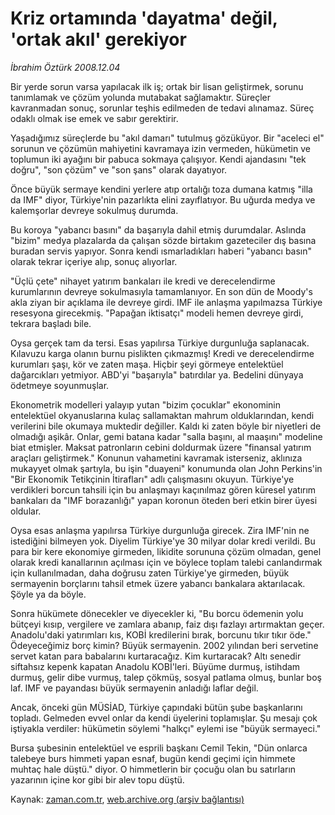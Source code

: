 # Kriz ortamında 'dayatma' değil, 'ortak akıl' gerekiyor

*İbrahim Öztürk 2008.12.04*

<tr><td class="metin" colspan="2" style="padding-top: 20px; padding-left: 5px; padding-right: 10px;">Bir yerde sorun varsa yapılacak ilk iş; ortak bir lisan geliştirmek, sorunu tanımlamak ve çözüm yolunda mutabakat sağlamaktır. Süreçler kavranmadan sonuç, sorunlar teşhis edilmeden de tedavi alınamaz. Süreç odaklı olmak ise emek ve sabır gerektirir.</td></tr><tr><td class="metin" colspan="2" style="padding-top: 20px; padding-left: 5px; padding-right: 10px;"><p> Yaşadığımız süreçlerde bu "akıl damarı" tutulmuş gözüküyor. Bir "aceleci el" sorunun ve çözümün mahiyetini kavramaya izin vermeden, hükümetin ve toplumun iki ayağını bir pabuca sokmaya çalışıyor. Kendi ajandasını "tek doğru", "son çözüm" ve "son şans" olarak dayatıyor. 
<p> Önce büyük sermaye kendini yerlere atıp ortalığı toza dumana katmış "illa da IMF" diyor, Türkiye'nin pazarlıkta elini zayıflatıyor. Bu uğurda medya ve kalemşorlar devreye sokulmuş durumda. 
<p> Bu koroya "yabancı basını" da başarıyla dahil etmiş durumdalar. Aslında "bizim" medya plazalarda da çalışan sözde birtakım gazeteciler dış basına buradan servis yapıyor. Sonra kendi ısmarladıkları haberi "yabancı basın" olarak tekrar içeriye alıp, sonuç alıyorlar.
<p> "Üçlü çete" nihayet yatırım bankaları ile kredi ve derecelendirme kurumlarının devreye sokulmasıyla tamamlanıyor. En son dün de Moody's akla ziyan bir açıklama ile devreye girdi. IMF ile anlaşma yapılmazsa Türkiye resesyona girecekmiş. "Papağan iktisatçı" modeli hemen devreye girdi, tekrara başladı bile.
<p> Oysa gerçek tam da tersi. Esas yapılırsa Türkiye durgunluğa saplanacak. Kılavuzu karga olanın burnu pislikten çıkmazmış! Kredi ve derecelendirme kurumları şaşı, kör ve zaten maşa. Hiçbir şeyi görmeye entelektüel dağarcıkları yetmiyor. ABD'yi "başarıyla" batırdılar ya. Bedelini dünyaya ödetmeye soyunmuşlar.
<p> Ekonometrik modelleri yalayıp yutan "bizim çocuklar" ekonominin entelektüel okyanuslarına kulaç sallamaktan mahrum olduklarından, kendi verilerini bile okumaya muktedir değiller. Kaldı ki zaten böyle bir niyetleri de olmadığı aşikâr. Onlar, gemi batana kadar "salla başını, al maaşını" modeline biat etmişler. Maksat patronların cebini doldurmak üzere "finansal yatırım araçları geliştirmek." Konunun vahametini kavramak isterseniz, aklınıza mukayyet olmak şartıyla, bu işin "duayeni" konumunda olan John Perkins'in "Bir Ekonomik Tetikçinin İtirafları" adlı çalışmasını okuyun. Türkiye'ye verdikleri borcun tahsili için bu anlaşmayı kaçınılmaz gören küresel yatırım bankaları da "IMF borazanlığı" yapan koronun öteden beri etkin birer üyesi oldular. 
<p> Oysa esas anlaşma yapılırsa Türkiye durgunluğa girecek. Zira IMF'nin ne istediğini bilmeyen yok. Diyelim Türkiye'ye 30 milyar dolar kredi verildi. Bu para bir kere ekonomiye girmeden, likidite sorununa çözüm olmadan, genel olarak kredi kanallarının açılması için ve böylece toplam talebi canlandırmak için kullanılmadan, daha doğrusu zaten Türkiye'ye girmeden, büyük sermayenin borçlarını tahsil etmek üzere yabancı bankalara aktarılacak. Şöyle ya da böyle. 
<p> Sonra hükümete dönecekler ve diyecekler ki, "Bu borcu ödemenin yolu bütçeyi kısıp, vergilere ve zamlara abanıp, faiz dışı fazlayı artırmaktan geçer. Anadolu'daki yatırımları kıs, KOBİ kredilerini bırak, borcunu tıkır tıkır öde." Ödeyeceğimiz borç kimin? Büyük sermayenin. 2002 yılından beri servetine servet katan para babalarını kurtaracağız. Kim kurtaracak? Altı senedir siftahsız kepenk kapatan Anadolu KOBİ'leri. Büyüme durmuş, istihdam durmuş, gelir dibe vurmuş, talep çökmüş, sosyal patlama olmuş, bunlar boş laf. IMF ve payandası büyük sermayenin anladığı laflar değil.
<p> Ancak, önceki gün MÜSİAD, Türkiye çapındaki bütün şube başkanlarını topladı. Gelmeden evvel onlar da kendi üyelerini toplamışlar. Şu mesajı çok iştiyakla verdiler: hükümetin söylemi "halkçı" eylemi ise "büyük sermayeci." 
<p> Bursa şubesinin entelektüel ve esprili başkanı Cemil Tekin, "Dün onlarca talebeye burs himmeti yapan esnaf, bugün kendi geçimi için himmete muhtaç hale düştü." diyor. O himmetlerin bir çocuğu olan bu satırların yazarının içine kor gibi bir alev topu düştü.<br/></p></p></p></p></p></p></p></p></p></p></td></tr>

Kaynak: [zaman.com.tr](http://zaman.com.tr/yazar.do?yazino=767052), [web.archive.org (arşiv bağlantısı)](http://web.archive.org/web/20081221120332/http://www.zaman.com.tr:80/yazar.do?yazino=767052)
